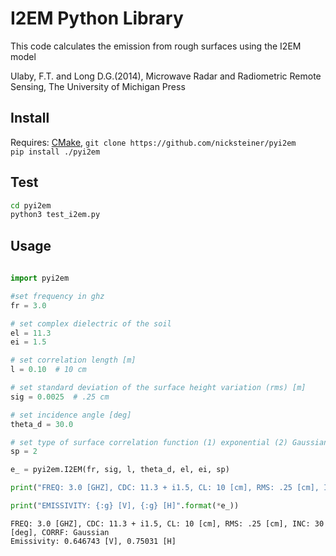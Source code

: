 # I2EM Python Library

This code calculates the emission from rough surfaces using the I2EM model          

Ulaby, F.T. and Long D.G.(2014), Microwave Radar and Radiometric Remote Sensing, The University of Michigan Press  

## Install  
Requires: [CMake](https://cmake.org/), 
```git clone https://github.com/nicksteiner/pyi2em```  
```pip install ./pyi2em```

## Test
```bash
cd pyi2em
python3 test_i2em.py
```

## Usage

```python
    
import pyi2em

#set frequency in ghz
fr = 3.0

# set complex dielectric of the soil
el = 11.3
ei = 1.5

# set correlation length [m]
l = 0.10  # 10 cm

# set standard deviation of the surface height variation (rms) [m]
sig = 0.0025  # .25 cm

# set incidence angle [deg]
theta_d = 30.0

# set type of surface correlation function (1) exponential (2) Gaussian
sp = 2

e_ = pyi2em.I2EM(fr, sig, l, theta_d, el, ei, sp)

print("FREQ: 3.0 [GHZ], CDC: 11.3 + i1.5, CL: 10 [cm], RMS: .25 [cm], INC: 30 [deg], CORRF: Gaussian")

print("EMISSIVITY: {:g} [V], {:g} [H]".format(*e_))
```
```
FREQ: 3.0 [GHZ], CDC: 11.3 + i1.5, CL: 10 [cm], RMS: .25 [cm], INC: 30 [deg], CORRF: Gaussian
Emissivity: 0.646743 [V], 0.75031 [H]
```
